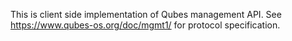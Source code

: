 This is client side implementation of Qubes management API. See
https://www.qubes-os.org/doc/mgmt1/ for protocol specification.
